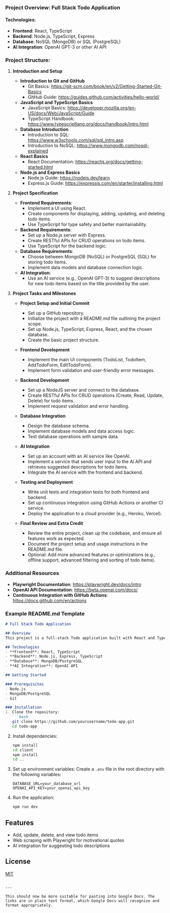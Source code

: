 ### Project Overview: Full Stack Todo Application

#### Technologies:
- **Frontend**: React, TypeScript
- **Backend**: Node.js, TypeScript, Express
- **Database**: NoSQL (MongoDB) or SQL (PostgreSQL)
- **AI Integration**: OpenAI GPT-3 or other AI API

### Project Structure:

1. **Introduction and Setup**
   - **Introduction to Git and GitHub**
     - Git Basics: https://git-scm.com/book/en/v2/Getting-Started-Git-Basics
     - GitHub Guide: https://guides.github.com/activities/hello-world/
   - **JavaScript and TypeScript Basics**
     - JavaScript Basics: https://developer.mozilla.org/en-US/docs/Web/JavaScript/Guide
     - TypeScript Handbook: https://www.typescriptlang.org/docs/handbook/intro.html
   - **Database Introduction**
     - Introduction to SQL: https://www.w3schools.com/sql/sql_intro.asp
     - Introduction to NoSQL: https://www.mongodb.com/nosql-explained
   - **React Basics**
     - React Documentation: https://reactjs.org/docs/getting-started.html
   - **Node.js and Express Basics**
     - Node.js Guide: https://nodejs.dev/learn
     - Express.js Guide: https://expressjs.com/en/starter/installing.html

2. **Project Specification**
   - **Frontend Requirements**:
     - Implement a UI using React.
     - Create components for displaying, adding, updating, and deleting todo items.
     - Use TypeScript for type safety and better maintainability.
   - **Backend Requirements**:
     - Set up a Node.js server with Express.
     - Create RESTful APIs for CRUD operations on todo items.
     - Use TypeScript for the backend logic.
   - **Database Requirements**:
     - Choose between MongoDB (NoSQL) or PostgreSQL (SQL) for storing todo items.
     - Implement data models and database connection logic.
   - **AI Integration**:
     - Use an AI service (e.g., OpenAI GPT-3) to suggest descriptions for new todo items based on the title provided by the user.

3. **Project Tasks and Milestones**
   - **Project Setup and Initial Commit**
     - Set up a GitHub repository.
     - Initialize the project with a README.md file outlining the project scope.
     - Set up Node.js, TypeScript, Express, React, and the chosen database.
     - Create the basic project structure.

   - **Frontend Development**
     - Implement the main UI components (TodoList, TodoItem, AddTodoForm, EditTodoForm).
     - Implement form validation and user-friendly error messages.

   - **Backend Development**
     - Set up a NodeJS server and connect to the database.
     - Create RESTful APIs for CRUD operations (Create, Read, Update, Delete) for todo items.
     - Implement request validation and error handling.

   - **Database Integration**
     - Design the database schema.
     - Implement database models and data access logic.
     - Test database operations with sample data.

   - **AI Integration**
     - Set up an account with an AI service like OpenAI.
     - Implement a service that sends user input to the AI API and retrieves suggested descriptions for todo items.
     - Integrate the AI service with the frontend and backend.

   - **Testing and Deployment**
     - Write unit tests and integration tests for both frontend and backend.
     - Set up continuous integration using GitHub Actions or another CI service.
     - Deploy the application to a cloud provider (e.g., Heroku, Vercel).

   - **Final Review and Extra Credit**
     - Review the entire project, clean up the codebase, and ensure all features work as expected.
     - Document the project setup and usage instructions in the README.md file.
     - Optional: Add more advanced features or optimizations (e.g., offline support, advanced filtering and sorting of todo items).

### Additional Resources
- **Playwright Documentation**: https://playwright.dev/docs/intro
- **OpenAI API Documentation**: https://beta.openai.com/docs/
- **Continuous Integration with GitHub Actions**: https://docs.github.com/en/actions

### Example README.md Template

```markdown
# Full Stack Todo Application

## Overview
This project is a full-stack Todo application built with React and TypeScript on the frontend, Node.js and Express on the backend, and MongoDB or PostgreSQL for the database. The application also includes AI integration for suggesting todo descriptions.

## Technologies
- **Frontend**: React, TypeScript
- **Backend**: Node.js, Express, TypeScript
- **Database**: MongoDB/PostgreSQL
- **AI Integration**: OpenAI API

## Getting Started

### Prerequisites
- Node.js
- MongoDB/PostgreSQL
- Git

### Installation
1. Clone the repository:
   ```bash
   git clone https://github.com/yourusername/todo-app.git
   cd todo-app
   ```

2. Install dependencies:
   ```bash
   npm install
   cd client
   npm install
   cd ..
   ```

3. Set up environment variables:
   Create a `.env` file in the root directory with the following variables:
   ```env
   DATABASE_URL=your_database_url
   OPENAI_API_KEY=your_openai_api_key
   ```

4. Run the application:
   ```bash
   npm run dev
   ```

## Features
- Add, update, delete, and view todo items
- Web scraping with Playwright for motivational quotes
- AI integration for suggesting todo descriptions

## License
[MIT](LICENSE)
```

---

This should now be more suitable for pasting into Google Docs. The links are in plain text format, which Google Docs will recognize and format appropriately.
